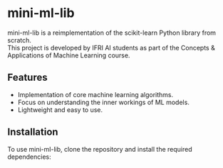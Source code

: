 # mini-ml-lib

mini-ml-lib is a reimplementation of the scikit-learn Python library from scratch.  
This project is developed by IFRI AI students as part of the Concepts & Applications of Machine Learning course.

## Features

- Implementation of core machine learning algorithms.
- Focus on understanding the inner workings of ML models.
- Lightweight and easy to use.

## Installation

To use mini-ml-lib, clone the repository and install the required dependencies:
